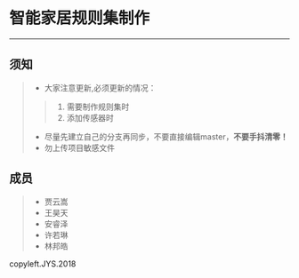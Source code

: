 # 智能家居规则集制作
---------------------
## 须知
  > * 大家注意更新,必须更新的情况：
  > > 1. 需要制作规则集时
  > > 2. 添加传感器时
  > * 尽量先建立自己的分支再同步，不要直接编辑master，**不要手抖清零！**
  > * 勿上传项目敏感文件
  
## 成员
  > * 贾云嵩
  > * 王昊天
  > * 安睿泽
  > * 许若琳
  > * 林邦皓

copyleft.JYS.2018
